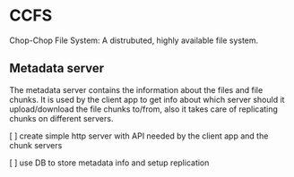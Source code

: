 # CCFS

Chop-Chop File System: A distrubuted, highly available file system.

## Metadata server

The metadata server contains the information about the files and file chunks.
It is used by the client app to get info about which server should it upload/download the file chunks to/from,
also it takes care of replicating chunks on different servers.

[ ] create simple http server with API needed by the client app and the chunk servers

[ ] use DB to store metadata info and setup replication